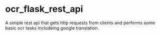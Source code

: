 # ocr_flask_rest_api

A simple rest api that gets http requests from clients and performs some basic ocr tasks includeing google translation.
